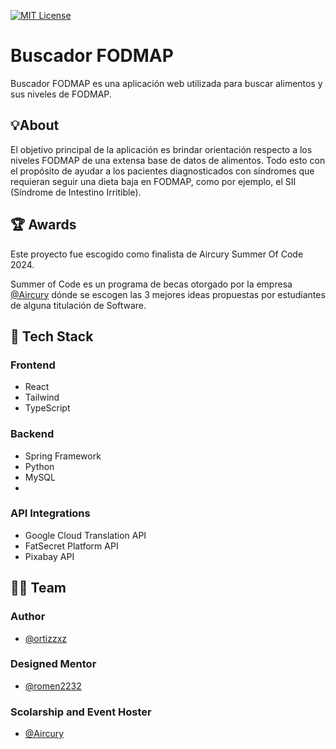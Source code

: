 
[![MIT License](https://img.shields.io/badge/License-MIT-green.svg)](https://choosealicense.com/licenses/mit/)

# Buscador FODMAP   

Buscador FODMAP es una aplicación web utilizada para buscar alimentos y sus niveles de FODMAP. 


## 💡About 

El objetivo principal de la aplicación es brindar orientación respecto a los niveles FODMAP de una extensa base de datos de alimentos. Todo esto con el propósito de ayudar a los pacientes diagnosticados con síndromes que requieran seguir una dieta baja en FODMAP, como por ejemplo, el SII (Síndrome de Intestino Irritible).

## 🏆 Awards 

Este proyecto fue escogido como finalista de Aircury Summer Of Code 2024. 

Summer of Code es un programa de becas otorgado por la empresa [@Aircury](https://github.com/aircury) dónde se escogen las 3 mejores ideas propuestas por estudiantes de alguna titulación de Software. 
## 🧰 Tech Stack
### Frontend 

- React
- Tailwind
- TypeScript

### Backend

- Spring Framework
- Python
- MySQL
- 
### API Integrations 

- Google Cloud Translation API
- FatSecret Platform API
- Pixabay API
## 🧑‍💻 Team 

### Author
- [@ortizzxz](https://github.com/ortizzxz)

### Designed Mentor
- [@romen2232](https://github.com/romen2232)

### Scolarship and Event Hoster 
- [@Aircury](https://github.com/aircury)
